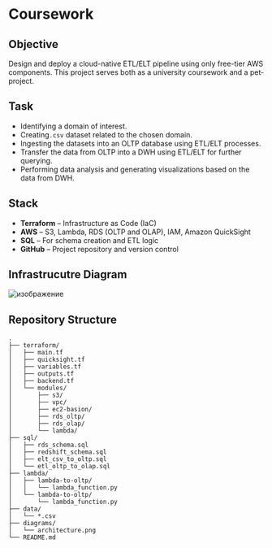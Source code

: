 # Coursework

## Objective

Design and deploy a cloud-native ETL/ELT pipeline using only free-tier AWS components. This project serves both as a university coursework and a pet-project.

## Task
- Identifying a domain of interest.
- Creating`.csv` dataset related to the chosen domain.
- Ingesting the datasets into an OLTP database using ETL/ELT processes.
- Transfer the data from OLTP into a DWH using ETL/ELT for further querying.
- Performing data analysis and generating visualizations based on the data from DWH.

## Stack

- **Terraform** – Infrastructure as Code (IaC)
- **AWS** – S3, Lambda, RDS (OLTP and OLAP), IAM, Amazon QuickSight
- **SQL** – For schema creation and ETL logic
- **GitHub** – Project repository and version control

## Infrastrucutre Diagram
![изображение](https://github.com/user-attachments/assets/b3567f85-28cb-4296-9ef9-89c0633d319a)



## Repository Structure

```plaintext
.
├── terraform/
│   ├── main.tf
│   ├── quicksight.tf
│   ├── variables.tf
│   ├── outputs.tf
│   ├── backend.tf               
│   └── modules/
│       ├── s3/
│       ├── vpc/
│       ├── ec2-basion/
│       ├── rds_oltp/
│       ├── rds_olap/
│       └── lambda/
├── sql/                   
│   ├── rds_schema.sql
│   ├── redshift_schema.sql
│   ├── elt_csv_to_oltp.sql
│   └── etl_oltp_to_olap.sql
├── lambda/                 
│   ├── lambda-to-oltp/
│   │   └── lambda_function.py
│   └── lambda-to-oltp/
│       └── lambda_function.py
├── data/                   
│   └── *.csv
├── diagrams/               
│   └── architecture.png
└── README.md              

